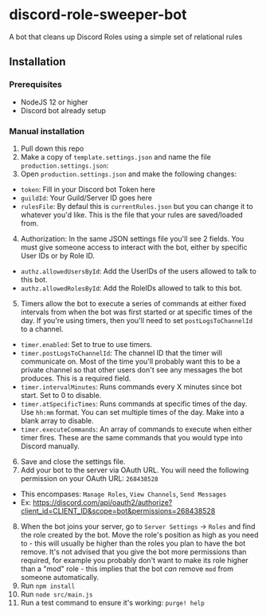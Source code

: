 # discord-role-sweeper-bot
A bot that cleans up Discord Roles using a simple set of relational rules

## Installation
### Prerequisites
- NodeJS 12 or higher
- Discord bot already setup

### Manual installation
1. Pull down this repo
2. Make a copy of `template.settings.json` and name the file `production.settings.json`:
3. Open `production.settings.json` and make the following changes:
  - `token`: Fill in your Discord bot Token here
  - `guildId`: Your Guild/Server ID goes here
  - `rulesFile`: By defaul this is `currentRules.json` but you can change it to whatever you'd like. This is the file that your rules are saved/loaded from.
4. Authorization: In the same JSON settings file you'll see 2 fields. You must give someone access to interact with the bot, either by specific User IDs or by Role ID.
  - `authz.allowedUsersById`: Add the UserIDs of the users allowed to talk to this bot.
  - `authz.allowedRolesById`: Add the RoleIDs allowed to talk to this bot.
5. Timers allow the bot to execute a series of commands at either fixed intervals from when the bot was first started or at specific times of the day. If you're using timers, then you'll need to set `postLogsToChannelId` to a channel.
  - `timer.enabled`: Set to true to use timers.
  - `timer.postLogsToChannelId`: The channel ID that the timer will communicate on. Most of the time you'll probably want this to be a private channel so that other users don't see any messages the bot produces. This is a required field.
  - `timer.intervalMinutes`: Runs commands every X minutes since bot start. Set to 0 to disable.
  - `timer.atSpecificTimes`: Runs commands at specific times of the day. Use `hh:mm` format. You can set multiple times of the day. Make into a blank array to disable.
  - `timer.executeCommands`: An array of commands to execute when either timer fires. These are the same commands that you would type into Discord manually.
6. Save and close the settings file.
7. Add your bot to the server via OAuth URL. You will need the following permission on your OAuth URL: `268438528`
  - This encompases: `Manage Roles`, `View Channels`, `Send Messages`
  - Ex: https://discord.com/api/oauth2/authorize?client_id=CLIENT_ID&scope=bot&permissions=268438528
8. When the bot joins your server, go to `Server Settings` -> `Roles` and find the role created by the bot. Move the role's position as high as you need to - this will usually be higher than the roles you plan to have the bot remove. It's not advised that you give the bot more permissions than required, for example you probably don't want to make its role higher than a "mod" role - this implies that the bot _can_ remove `mod` from someone automatically.
9. Run `npm install`
10. Run `node src/main.js`
11. Run a test command to ensure it's working: `purge! help`
